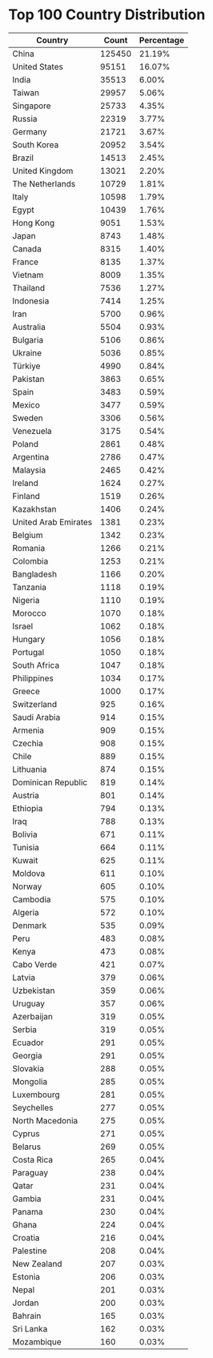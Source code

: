 # Top 100 Country Distribution
| Country | Count | Percentage |
|----|----|----|
| China | 125450 | 21.19% |
| United States | 95151 | 16.07% |
| India | 35513 | 6.00% |
| Taiwan | 29957 | 5.06% |
| Singapore | 25733 | 4.35% |
| Russia | 22319 | 3.77% |
| Germany | 21721 | 3.67% |
| South Korea | 20952 | 3.54% |
| Brazil | 14513 | 2.45% |
| United Kingdom | 13021 | 2.20% |
| The Netherlands | 10729 | 1.81% |
| Italy | 10598 | 1.79% |
| Egypt | 10439 | 1.76% |
| Hong Kong | 9051 | 1.53% |
| Japan | 8743 | 1.48% |
| Canada | 8315 | 1.40% |
| France | 8135 | 1.37% |
| Vietnam | 8009 | 1.35% |
| Thailand | 7536 | 1.27% |
| Indonesia | 7414 | 1.25% |
| Iran | 5700 | 0.96% |
| Australia | 5504 | 0.93% |
| Bulgaria | 5106 | 0.86% |
| Ukraine | 5036 | 0.85% |
| Türkiye | 4990 | 0.84% |
| Pakistan | 3863 | 0.65% |
| Spain | 3483 | 0.59% |
| Mexico | 3477 | 0.59% |
| Sweden | 3306 | 0.56% |
| Venezuela | 3175 | 0.54% |
| Poland | 2861 | 0.48% |
| Argentina | 2786 | 0.47% |
| Malaysia | 2465 | 0.42% |
| Ireland | 1624 | 0.27% |
| Finland | 1519 | 0.26% |
| Kazakhstan | 1406 | 0.24% |
| United Arab Emirates | 1381 | 0.23% |
| Belgium | 1342 | 0.23% |
| Romania | 1266 | 0.21% |
| Colombia | 1253 | 0.21% |
| Bangladesh | 1166 | 0.20% |
| Tanzania | 1118 | 0.19% |
| Nigeria | 1110 | 0.19% |
| Morocco | 1070 | 0.18% |
| Israel | 1062 | 0.18% |
| Hungary | 1056 | 0.18% |
| Portugal | 1050 | 0.18% |
| South Africa | 1047 | 0.18% |
| Philippines | 1034 | 0.17% |
| Greece | 1000 | 0.17% |
| Switzerland | 925 | 0.16% |
| Saudi Arabia | 914 | 0.15% |
| Armenia | 909 | 0.15% |
| Czechia | 908 | 0.15% |
| Chile | 889 | 0.15% |
| Lithuania | 874 | 0.15% |
| Dominican Republic | 819 | 0.14% |
| Austria | 801 | 0.14% |
| Ethiopia | 794 | 0.13% |
| Iraq | 788 | 0.13% |
| Bolivia | 671 | 0.11% |
| Tunisia | 664 | 0.11% |
| Kuwait | 625 | 0.11% |
| Moldova | 611 | 0.10% |
| Norway | 605 | 0.10% |
| Cambodia | 575 | 0.10% |
| Algeria | 572 | 0.10% |
| Denmark | 535 | 0.09% |
| Peru | 483 | 0.08% |
| Kenya | 473 | 0.08% |
| Cabo Verde | 421 | 0.07% |
| Latvia | 379 | 0.06% |
| Uzbekistan | 359 | 0.06% |
| Uruguay | 357 | 0.06% |
| Azerbaijan | 319 | 0.05% |
| Serbia | 319 | 0.05% |
| Ecuador | 291 | 0.05% |
| Georgia | 291 | 0.05% |
| Slovakia | 288 | 0.05% |
| Mongolia | 285 | 0.05% |
| Luxembourg | 281 | 0.05% |
| Seychelles | 277 | 0.05% |
| North Macedonia | 275 | 0.05% |
| Cyprus | 271 | 0.05% |
| Belarus | 269 | 0.05% |
| Costa Rica | 265 | 0.04% |
| Paraguay | 238 | 0.04% |
| Qatar | 231 | 0.04% |
| Gambia | 231 | 0.04% |
| Panama | 230 | 0.04% |
| Ghana | 224 | 0.04% |
| Croatia | 216 | 0.04% |
| Palestine | 208 | 0.04% |
| New Zealand | 207 | 0.03% |
| Estonia | 206 | 0.03% |
| Nepal | 201 | 0.03% |
| Jordan | 200 | 0.03% |
| Bahrain | 165 | 0.03% |
| Sri Lanka | 162 | 0.03% |
| Mozambique | 160 | 0.03% |
